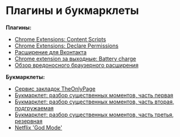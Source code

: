 Плагины и букмарклеты
==

**Плагины:**

- [Chrome Extensions: Content Scripts](https://developer.chrome.com/extensions/content_scripts)
- [Chrome Extensions: Declare Permissions](https://developer.chrome.com/extensions/declare_permissions)
- [Расширение для Вконтакта](https://github.com/vpavlenko/vk-chrome-extensions)
- [Chrome extension за выходные: Battery charge](http://habrahabr.ru/post/208644/)
- [Обзор вредоносного браузерного расширения](http://habrahabr.ru/post/255801/)

**Букмарклеты:**
- [Сервис закладок TheOnlyPage](http://www.theonlypage.com/)
- [Букмарклет: разбор существенных моментов, часть первая](http://m.habrahabr.ru/company/theonlypage/blog/234427/)
- [Букмарклет: разбор существенных моментов, часть вторая, подгружаемая](http://m.habrahabr.ru/company/theonlypage/blog/236315/)
- [Букмарклет: разбор существенных моментов, часть третья, резервная](http://m.habrahabr.ru/company/theonlypage/blog/236741/)
- [Netflix 'God Mode'](http://bgr.com/2015/03/19/netflix-movies-god-mode-tweak/)
